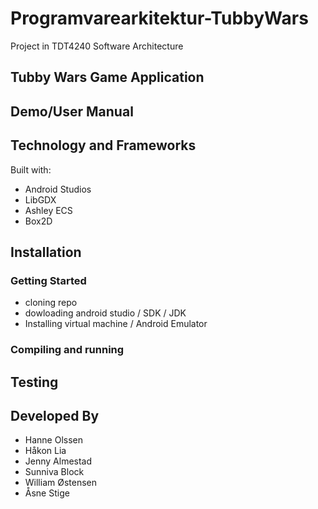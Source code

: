 # Programvarearkitektur-TubbyWars
Project in TDT4240 Software Architecture

## Tubby Wars Game Application

<Description of game>
  
## Demo/User Manual

<Description of how to play game>

## Technology and Frameworks
Built with:  
* Android Studios 
* LibGDX 
* Ashley ECS
* Box2D

## Installation

### Getting Started
 - cloning repo
 - dowloading android studio / SDK / JDK
 - Installing virtual machine / Android Emulator 
 
### Compiling and running 

<running on both desktop locally and on emulator or phone>
  
## Testing

<description of tests and how to run them>
  
## Developed By
- Hanne Olssen
- Håkon Lia
- Jenny Almestad
- Sunniva Block
- William Østensen
- Åsne Stige
